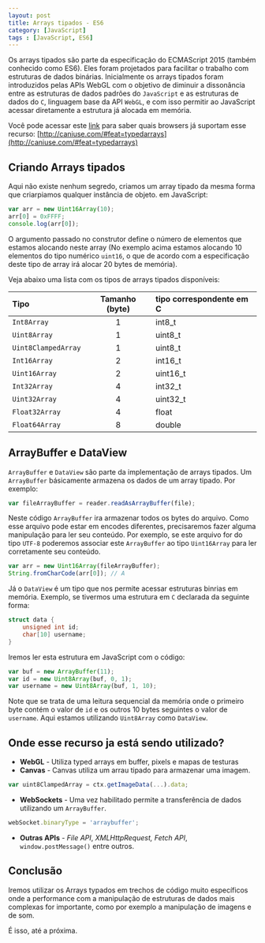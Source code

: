 ```yaml
---
layout: post
title: Arrays tipados - ES6
category: [JavaScript]
tags : [JavaScript, ES6]
---
```


Os arrays tipados são parte da especificação do ECMAScript 2015 (também conhecido como ES6). Eles foram projetados para facilitar o trabalho com estruturas de dados binárias. Inicialmente os arrays tipados foram introduzidos pelas APIs WebGL com o objetivo de diminuir a dissonância entre as estruturas de dados padrões do `JavaScript` e as estruturas de dados do `C`, linguagem base da API `WebGL`, e com isso permitir ao JavaScript acessar diretamente a estrutura já alocada em memória.

Você pode acessar este [link](http://caniuse.com/#feat=typedarrays) para saber quais browsers já suportam esse recurso: [http://caniuse.com/#feat=typedarrays](http://caniuse.com/#feat=typedarrays)

## Criando Arrays tipados

Aqui não existe nenhum segredo, criamos um array tipado da mesma forma que criarpiamos qualquer instância de objeto. em JavaScript:

```javascript
var arr = new Uint16Array(10);
arr[0] = 0xFFFF;
console.log(arr[0]);
```

O argumento passado no construtor define o número de elementos que estamos alocando neste array (No exemplo acima estamos alocando 10 elementos do tipo numérico `uint16`, o que de acordo com a especificação deste tipo de array irá alocar 20 bytes de memória).

Veja abaixo uma lista com os tipos de arrays tipados disponíveis:

| Tipo                | Tamanho (byte)   | tipo correspondente em C |
|:--------------------|:----------------:|:----------|
| `Int8Array`         |  1               | int8_t    |
| `Uint8Array`        |  1               | uint8_t   |
| `Uint8ClampedArray` |  1               | uint8_t   |
| `Int16Array`        |  2               | int16_t   |
| `Uint16Array`       |  2               | uint16_t  |
| `Int32Array`        |  4               | int32_t   |
| `Uint32Array`       |  4               | uint32_t  |
| `Float32Array`      |  4               | float     |
| `Float64Array`      |  8               | double    |

## ArrayBuffer e DataView

`ArrayBuffer` e `DataView` são parte da implementação de arrays tipados. Um `ArrayBuffer` básicamente armazena os dados de um array tipado. Por exemplo:

```javascript
var fileArrayBuffer = reader.readAsArrayBuffer(file);
```

Neste código `ArrayBuffer` ira armazenar todos os bytes do arquivo. Como esse arquivo pode estar em encodes diferentes, precisaremos fazer alguma manipulação para ler seu conteúdo. Por exemplo, se este arquivo for do tipo `UTF-8` poderemos associar este `ArrayBuffer` ao tipo `Uint16Array` para ler corretamente seu conteúdo.

```javascript
var arr = new Uint16Array(fileArrayBuffer);
String.fromCharCode(arr[0]); // A
```

Já o `DataView` é um tipo que nos permite acessar estruturas binrias em memória. Exemplo, se tivermos uma estrutura em `C` declarada da seguinte forma:

```c
struct data {
    unsigned int id;
    char[10] username;
}
```

Iremos ler esta estrutura em JavaScript com o código:

```javascript
var buf = new ArrayBuffer(11);
var id = new Uint8Array(buf, 0, 1);
var username = new Uint8Array(buf, 1, 10);
```

Note que se trata de uma leitura sequencial da memória onde o primeiro byte contém o valor de `id` e os outros 10 bytes seguintes o valor de `username`. Aqui estamos utilizando `Uint8Array` como `DataView`.

## Onde esse recurso ja está sendo utilizado?

* **WebGL** - Utiliza typed arrays em buffer, pixels e mapas de testuras
* **Canvas** - Canvas utiliza um arrau tipado para armazenar uma imagem.

```javascript
var uint8ClampedArray = ctx.getImageData(...).data;
```

* **WebSockets** - Uma vez habilitado permite a transferência de dados utilizando um `ArrayBuffer`.

```javascript
webSocket.binaryType = 'arraybuffer';
```

* **Outras APIs** - _File API_, _XMLHttpRequest,_ _Fetch API_, `window.postMessage()` entre outros.

## Conclusão

Iremos utilizar os Arrays typados em trechos de código muito específicos onde a performance com a manipulação de estruturas de dados mais complexas for importante, como por exemplo a manipulação de imagens e de som.

É isso, até a próxima.
